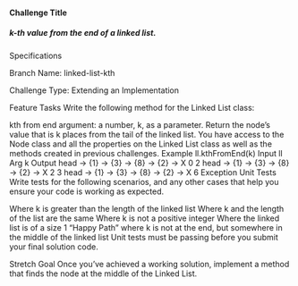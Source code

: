 #### Challenge Title

##### k-th value from the end of a linked list.

Specifications

Branch Name: linked-list-kth

Challenge Type: Extending an Implementation

Feature Tasks
Write the following method for the Linked List class:

kth from end
argument: a number, k, as a parameter.
Return the node’s value that is k places from the tail of the linked list.
You have access to the Node class and all the properties on the Linked List class as well as the methods created in previous challenges.
Example
ll.kthFromEnd(k)
Input ll	Arg k	Output
head -> {1} -> {3} -> {8} -> {2} -> X	0	2
head -> {1} -> {3} -> {8} -> {2} -> X	2	3
head -> {1} -> {3} -> {8} -> {2} -> X	6	Exception
Unit Tests
Write tests for the following scenarios, and any other cases that help you ensure your code is working as expected.

Where k is greater than the length of the linked list
Where k and the length of the list are the same
Where k is not a positive integer
Where the linked list is of a size 1
“Happy Path” where k is not at the end, but somewhere in the middle of the linked list
Unit tests must be passing before you submit your final solution code.

Stretch Goal
Once you’ve achieved a working solution, implement a method that finds the node at the middle of the Linked List.

